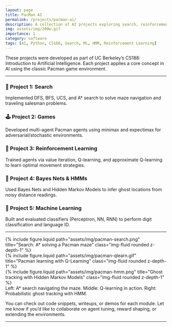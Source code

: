 ```yaml
---
layout: page
title: PacMan AI
permalink: /projects/pacman-ai/
description: A collection of AI projects exploring search, reinforcement learning, and probabilistic models — all within the Pacman world.
img: assets/img/200w.gif
importance: 1
category: software
tags: [AI, Python, CS188, Search, ML, HMM, Reinforcement Learning]
---
```


These projects were developed as part of UC Berkeley’s CS188: Introduction to Artificial Intelligence. Each project applies a core concept in AI using the classic Pacman game environment.

---

### 🧠 Project 1: Search
Implemented DFS, BFS, UCS, and A* search to solve maze navigation and traveling salesman problems.

### 🕹️ Project 2: Games
Developed multi-agent Pacman agents using minimax and expectimax for adversarial/stochastic environments.

### 🔁 Project 3: Reinforcement Learning
Trained agents via value iteration, Q-learning, and approximate Q-learning to learn optimal movement strategies.

### 👻 Project 4: Bayes Nets & HMMs
Used Bayes Nets and Hidden Markov Models to infer ghost locations from noisy distance readings.

### 🧠 Project 5: Machine Learning
Built and evaluated classifiers (Perceptron, NN, RNN) to perform digit classification and language ID.

---

<div class="row">
  <div class="col-sm mt-3 mt-md-0">
    {% include figure.liquid path="assets/img/pacman-search.png" title="Search: A* solving a Pacman maze" class="img-fluid rounded z-depth-1" %}
  </div>
  <div class="col-sm mt-3 mt-md-0">
    {% include figure.liquid path="assets/img/pacman-qlearn.gif" title="Pacman learning with Q-Learning" class="img-fluid rounded z-depth-1" %}
  </div>
  <div class="col-sm mt-3 mt-md-0">
    {% include figure.liquid path="assets/img/pacman-hmm.png" title="Ghost tracking with Hidden Markov Models" class="img-fluid rounded z-depth-1" %}
  </div>
</div>

<div class="caption">
  Left: A* search navigating the maze. Middle: Q-learning in action. Right: Probabilistic ghost tracking with HMM.
</div>

You can check out code snippets, writeups, or demos for each module. Let me know if you’d like to collaborate on agent tuning, reward shaping, or extending the environments.

---
